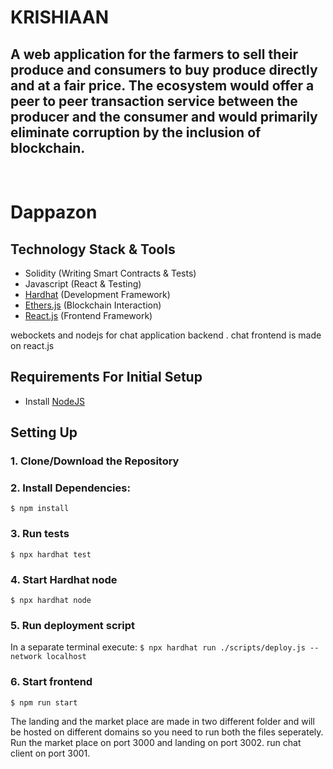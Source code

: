 # **KRISHIAAN**

## A web application for the farmers to sell their produce and consumers to buy produce directly and at a fair price. The ecosystem would offer a peer to peer transaction service  between the producer and the consumer and would primarily eliminate corruption by the inclusion of blockchain. 

<br/>

# Dappazon

## Technology Stack & Tools

- Solidity (Writing Smart Contracts & Tests)
- Javascript (React & Testing)
- [Hardhat](https://hardhat.org/) (Development Framework)
- [Ethers.js](https://docs.ethers.io/v5/) (Blockchain Interaction)
- [React.js](https://reactjs.org/) (Frontend Framework)

webockets and nodejs for chat application backend .
chat frontend is made on react.js

## Requirements For Initial Setup
- Install [NodeJS](https://nodejs.org/en/)

## Setting Up
### 1. Clone/Download the Repository

### 2. Install Dependencies:
`$ npm install`

### 3. Run tests
`$ npx hardhat test`

### 4. Start Hardhat node
`$ npx hardhat node`

### 5. Run deployment script
In a separate terminal execute:
`$ npx hardhat run ./scripts/deploy.js --network localhost`

### 6. Start frontend
`$ npm run start`


The landing and the market place are made in two different folder and will be hosted on different domains so you need to run both the files seperately.
Run the market place on port 3000
and landing on port 3002.
run chat client on port 3001.
